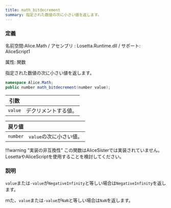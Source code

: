 ```yaml
---
title: math_bitdecrement
summary: 指定された数値の次に小さい値を返します。
---
```


### 定義
名前空間:Alice.Math / アセンブリ : Losetta.Runtime.dll / サポート: AliceScript1

属性: 関数

指定された数値の次に小さい値を返します。

```cs title="AliceScript"
namespace Alice.Math;
public number math_bitdecrement(number value);
```

|引数| |
|-|-|
|`value`|デクリメントする値。|

|戻り値| |
|-|-|
|`number`|`value`の次に小さい値。|

!!!warning "実装の非互換性"
    この関数はAliceSisterでは実装されていません。LosettaやAliceScriptを使用することを検討してください。

### 説明
`value`または`-value`が`NegativeInfinity`と等しい場合は`NegativeInfinity`を返します。

ｍた、`value`または`-value`が`NaN`と等しい場合は`NaN`を返します。
